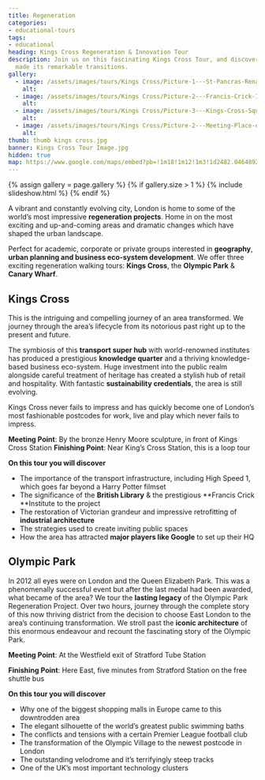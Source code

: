```yaml
---
title: Regeneration
categories:
- educational-tours
tags:
- educational
heading: Kings Cross Regeneration & Innovation Tour
description: Join us on this fascinating Kings Cross Tour, and discover how the area
  made its remarkable transitions.
gallery:
  - image: /assets/images/tours/Kings Cross/Picture-1---St-Pancras-Renaissance-Kings-Cross-Regeneration-Innovation-Walking-Tour-Student-Corporate.jpg
    alt:
  - image: /assets/images/tours/Kings Cross/Picture-2---Francis-Crick-Institute-Kings-Cross-Regeneration-Innovation-Walking-Tour-Student-Corporate.jpg
    alt:
  - image: /assets/images/tours/Kings Cross/Picture-3---Kings-Cross-Square-Kings-Cross-Regeneration-Innovation-Walking-Tour-Student-Corporate.jpg
    alt:
  - image: /assets/images/tours/Kings Cross/Picture-2---Meeting-Place-option-1.jpg
    alt:
thumb: thumb kings cross.jpg
banner: Kings Cross Tour Image.jpg
hidden: true
map: https://www.google.com/maps/embed?pb=!1m18!1m12!1m3!1d2482.0464892083746!2d-0.12413955088987932!3d51.53070714700129!2m3!1f0!2f0!3f0!3m2!1i1024!2i768!4f13.1!3m3!1m2!1s0x48761b395352fe65%3A0x7304861c2c028532!2sWar+Memorial!5e0!3m2!1sen!2suk!4v1537207118016
---
```


{% assign gallery = page.gallery %}
{% if gallery.size > 1 %}
  {% include slideshow.html %}
{% endif %}

A vibrant and constantly evolving city, London is home to some of the world’s most impressive **regeneration projects**. Home in on the most exciting and up-and-coming areas and dramatic changes which have shaped the urban landscape.

Perfect for academic, corporate or private groups interested in **geography**, **urban planning and business eco-system development**. We offer three exciting regeneration walking tours: **Kings Cross**, the **Olympic Park** & **Canary Wharf**.

## Kings Cross

This is the intriguing and compelling journey of an area transformed. We journey through the area’s lifecycle from its notorious past right up to the present and future.

The symbiosis of this **transport super hub** with world-renowned institutes has produced a prestigious **knowledge quarter** and a thriving knowledge-based business eco-system. Huge investment into the public realm alongside careful treatment of heritage has created a stylish hub of retail and hospitality. With fantastic **sustainability credentials**, the area is still evolving.

Kings Cross never fails to impress and has quickly become one of London’s most fashionable postcodes for work, live and play which never fails to impress.

**Meeting Point**: By the bronze Henry Moore sculpture, in front of Kings Cross Station
**Finishing Point**: Near King’s Cross Station, this is a loop tour

**On this tour you will discover**
* The importance of the transport infrastructure, including High Speed 1, which goes far beyond a Harry Potter filmset
* The significance of the **British Library** & the prestigious **Francis Crick **Institute to the project
* The restoration of Victorian grandeur and impressive retrofitting of **industrial architecture**
* The strategies used to create inviting public spaces
* How the area has attracted **major players like Google** to set up their HQ

## Olympic Park

In 2012 all eyes were on London and the Queen Elizabeth Park. This was a phenomenally successful event but after the last medal had been awarded, what became of the area? We tour the **lasting legacy** of the Olympic Park Regeneration Project. Over two hours, journey through the complete story of this now thriving district from the decision to choose East London to the area’s continuing transformation. We stroll past the **iconic architecture** of this enormous endeavour and recount the fascinating story of the Olympic Park.

**Meeting Point**: At the Westfield exit of Stratford Tube Station

**Finishing Point**: Here East, five minutes from Stratford Station on the free shuttle bus

**On this tour you will discover**

* Why one of the biggest shopping malls in Europe came to this downtrodden area
* The elegant silhouette of the world’s greatest public swimming baths
* The conflicts and tensions with a certain Premier League football club
* The transformation of the Olympic Village to the newest postcode in London
* The outstanding velodrome and it’s terrifyingly steep tracks
* One of the UK’s most important technology clusters
